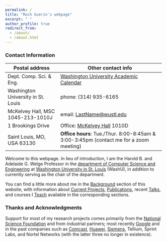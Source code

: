 ```yaml
---
permalink: /
title: "Roch Guerin's webpage"
excerpt: " "
author_profile: true
redirect_from: 
  - /about/
  - /about.html
--- 
```


### Contact Information

| Postal address | Other contact info |
|--------|-------|
| Dept. Comp. Sci. & Eng. | [Washington University Academic Calendar](https://engineering.wustl.edu/current-students/student-services/Pages/Academic-Calendar.aspx) |
| Washington University in St. Louis | phone: (314) 935-6165 |   
| McKelvey Hall, MSC 1045-213-1010J | email: LastName@wustl.edu |
| 1 Brookings Drive | Office: [McKelvey Hall](https://engineering.wustl.edu/about/facilities/tour-our-buildings.html#McKelveyTour) 1010D |
| Saint Louis, MO, USA 63130 | **Office hours**: Tue./Thur. 8:00-8:45am & 3:00-3:45pm (contact me for a zoom meeting) |    

Welcome to this webpage.  In lieu of introduction, I am the Harold B. and Adelaide G. Welge Professor in the [department of Computer Science and Engineering](http://cse.wustl.edu/) at [Washington University in St. Louis](http://www.wustl.edu/) (WashU),
in addition to currently serving as the chair of the department.

You can find a little more about me in the [Background](/background) section of this website, with information about [Current Projects](/portfolio), [Publications](/publications), 
recent [Talks](/talks), and courses I [Teach](/teaching) available in the corresponding sections. 

### Thanks and Acknowledgments

Support for most of my research projects comes primarily from the [National Science Foundation](http://www.nsf.gov/) and from industrial partners;
most recently [Google](https://ai.google/research/outreach/faculty-research-awards/recipients/) and in the past companies such as 
[Comcast](http://www.comcast.com/), [Huawei](http://www.huawei.com/en/), [Siemens](http://www.siemens.com/), Tellium, Sprint Labs, and Nortel Networks (with the latter three no longer in existence).